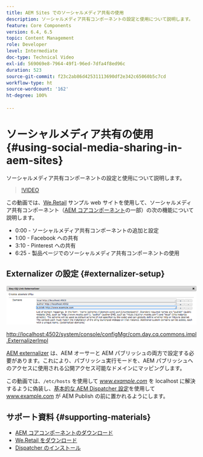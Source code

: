 ```yaml
---
title: AEM Sites でのソーシャルメディア共有の使用
description: ソーシャルメディア共有コンポーネントの設定と使用について説明します。
feature: Core Components
version: 6.4, 6.5
topic: Content Management
role: Developer
level: Intermediate
doc-type: Technical Video
exl-id: 569069e8-7964-49f1-96ed-7dfa4f8ed96c
duration: 523
source-git-commit: f23c2ab86d42531113690df2e342c65060b5c7cd
workflow-type: ht
source-wordcount: '162'
ht-degree: 100%

---
```


# ソーシャルメディア共有の使用 {#using-social-media-sharing-in-aem-sites}

ソーシャルメディア共有コンポーネントの設定と使用について説明します。

>[!VIDEO](https://video.tv.adobe.com/v/18897?quality=12&learn=on)

この動画では、[We.Retail](https://github.com/Adobe-Marketing-Cloud/aem-sample-we-retail#weretail) サンプル web サイトを使用して、ソーシャルメディア共有コンポーネント（[AEM コアコンポーネント](https://experienceleague.adobe.com/docs/experience-manager-core-components/using/introduction.html?lang=ja)の一部）の次の機能について説明します。

* 0:00 - ソーシャルメディア共有コンポーネントの追加と設定
* 1:00 - Facebook への共有
* 3:10 - Pinterest への共有
* 6:25 - 製品ページでのソーシャルメディア共有コンポーネントの使用

## Externalizer の設定 {#externalizer-setup}

![Day CQ Link Externalizer](assets/externalizer.png)

[http://localhost:4502/system/console/configMgr/com.day.cq.commons.impl.ExternalizerImpl](http://localhost:4502/system/console/configMgr/com.day.cq.commons.impl.ExternalizerImpl)

[AEM externalizer](https://helpx.adobe.com/jp/experience-manager/6-5/sites/developing/using/externalizer.html) は、AEM オーサーと AEM パブリッシュの両方で設定する必要があります。これにより、パブリッシュ実行モードを、AEM パブリッシュへのアクセスに使用される公開アクセス可能なドメインにマッピングします。

この動画では、`/etc/hosts` を使用して *www.example.com* を localhost に解決するように偽装し、[基本的な AEM Dispatcher 設定](https://experienceleague.adobe.com/docs/experience-manager-dispatcher/using/getting-started/dispatcher-install.html?lang=ja)を使用して www.example.com が AEM Publish の前に置かれるようにします。

## サポート資料 {#supporting-materials}

* [AEM コアコンポーネントのダウンロード](https://github.com/adobe/aem-core-wcm-components/releases)
* [We.Retail をダウンロード](https://github.com/Adobe-Marketing-Cloud/aem-sample-we-retail/releases)
* [Dispatcher のインストール](https://experienceleague.adobe.com/docs/experience-manager-dispatcher/using/getting-started/dispatcher-install.html?lang=ja)
